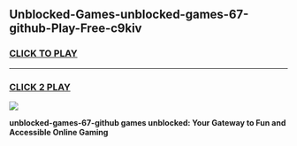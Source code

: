 
## Unblocked-Games-unblocked-games-67-github-Play-Free-c9kiv
<h3>
<a href="https://premium76.site?title=unblocked-games-67-github&ref=18A">CLICK TO PLAY</a></h3>
<hr>

<h3>
<a href="https://premium76.site?title=unblocked-games-67-github&ref=18A">CLICK 2 PLAY</a>
  
</h3>

<a href="https://premium76.site?title=unblocked-games-67-github&ref=18A"><img src="https://clearcache.store/games.png"></a>


**unblocked-games-67-github games unblocked: Your Gateway to Fun and Accessible Online Gaming**
